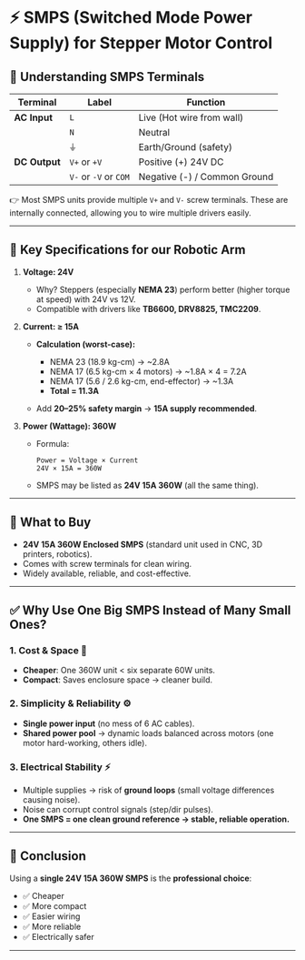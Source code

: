 
# ⚡ SMPS (Switched Mode Power Supply) for Stepper Motor Control

## 🔌 Understanding SMPS Terminals

| Terminal      | Label                 | Function                     |
| ------------- | --------------------- | ---------------------------- |
| **AC Input**  | `L`                   | Live (Hot wire from wall)    |
|               | `N`                   | Neutral                      |
|               | ⏚                     | Earth/Ground (safety)        |
| **DC Output** | `V+` or `+V`          | Positive (+) 24V DC          |
|               | `V-` or `-V` or `COM` | Negative (-) / Common Ground |

👉 Most SMPS units provide multiple `V+` and `V-` screw terminals. These are internally connected, allowing you to wire multiple drivers easily.

---

## 📏 Key Specifications for our Robotic Arm

1. **Voltage: 24V**

   * Why? Steppers (especially **NEMA 23**) perform better (higher torque at speed) with 24V vs 12V.
   * Compatible with drivers like **TB6600, DRV8825, TMC2209**.

2. **Current: ≥ 15A**

   * **Calculation (worst-case):**

     * NEMA 23 (18.9 kg-cm) → \~2.8A
     * NEMA 17 (6.5 kg-cm × 4 motors) → \~1.8A × 4 = 7.2A
     * NEMA 17 (5.6 / 2.6 kg-cm, end-effector) → \~1.3A
     * **Total = 11.3A**
   * Add **20–25% safety margin** → **15A supply recommended**.

3. **Power (Wattage): 360W**

   * Formula:

     ```
     Power = Voltage × Current
     24V × 15A = 360W
     ```
   * SMPS may be listed as **24V 15A 360W** (all the same thing).

---

## 🛒 What to Buy

* **24V 15A 360W Enclosed SMPS** (standard unit used in CNC, 3D printers, robotics).
* Comes with screw terminals for clean wiring.
* Widely available, reliable, and cost-effective.

---

## ✅ Why Use One Big SMPS Instead of Many Small Ones?

### 1. Cost & Space 💸

* **Cheaper**: One 360W unit < six separate 60W units.
* **Compact**: Saves enclosure space → cleaner build.

### 2. Simplicity & Reliability ⚙️

* **Single power input** (no mess of 6 AC cables).
* **Shared power pool** → dynamic loads balanced across motors (one motor hard-working, others idle).

### 3. Electrical Stability ⚡

* Multiple supplies → risk of **ground loops** (small voltage differences causing noise).
* Noise can corrupt control signals (step/dir pulses).
* **One SMPS = one clean ground reference → stable, reliable operation.**

---

## 🎯 Conclusion

Using a **single 24V 15A 360W SMPS** is the **professional choice**:

* ✅ Cheaper
* ✅ More compact
* ✅ Easier wiring
* ✅ More reliable
* ✅ Electrically safer

---
